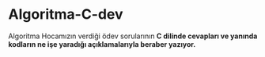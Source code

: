 # Algoritma-C-dev
Algoritma Hocamızın verdiği ödev sorularının <b> C dilinde <b> cevapları ve yanında kodların ne işe yaradığı açıklamalarıyla beraber yazıyor.

